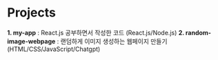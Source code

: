 # Projects
**1. my-app** : React.js 공부하면서 작성한 코드 (React.js/Node.js)
**2. random-image-webpage** : 랜덤하게 이미지 생성하는 웹페이지 만들기 (HTML/CSS/JavaScript/Chatgpt)
